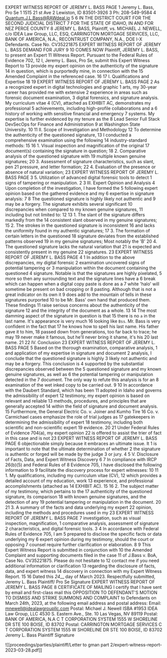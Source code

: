 EXPERT WITNESS REPORT OF JEREMY L. BASS PAGE 1 Jeremy L. Bass, Pro Se 1 1515 21 st Ave 2 Lewiston, ID 83501-3926 3 Ph: 208-549-9584 4 Quantum.J.L.Bass@RAWdeal.io 5 6 IN THE DISTRICT COURT FOR THE SECOND JUDICIAL DISTRICT 7 FOR THE STATE OF IDAHO, IN AND FOR NEZ PERCE COUNTY 8 JEREMY L. BASS, Plaintiff, vs. MICHAEL J. NEWELL, c/o IDEA Law Group, LLC, ESQ, CARRINGTON MORTGAGE SERVICES, LLC, BANK OF AMERICA, N.A., RECONTRUST COMPANY, N.A., DOE I-X Defendants. Case No. CV35221875 EXPERT WITNESS REPORT OF JEREMY L. BASS DEMAND FOR JURY 9 10 COMES NOW Plaintiff, JEREMY L. BASS, to present an Expert 11 Witness Report. Pursuant to the Federal Rules of Evidence 702, 12 I, Jeremy L. Bass, Pro Se, submit this Expert Witness Report to 13 provide my expert opinion on the authenticity of the signature 14 in question, which is purportedly mine, in connection with the 15 Amended Complaint in the referenced case. 16 17 I. Qualifications and Expertise 18 19 EXPERT WITNESS REPORT OF JEREMY L. BASS PAGE 2 As a recognized expert in digital technologies and graphic 1 arts, my 30-year career has provided me with extensive 2 experience in areas such as forensic document examination, 3 digital forensics, and signature analysis. My curriculum vitae 4 (CV), attached as EXHIBIT AC, demonstrates my professional 5 achievements, including high-profile collaborations and a 6 history of working with sensitive financial and emergency 7 systems. My expertise is further evidenced by my tenure as the 8 Lead Senior Full Stack DevSecOps for Finance and Administration 9 at Washington State University. 10 11 II. Scope of Investigation and Methodology 12 To determine the authenticity of the questioned signature, 13 I conducted a comprehensive examination using the following 14 industry-standard methods: 15 16 1. Visual inspection and magnification of the original 17 document(s) containing the signature in question; 18 2. Comparative analysis of the questioned signature with 19 multiple known genuine signatures; 20 3. Assessment of signature characteristics, such as slant, pen 21 pressure, and letter formation; 22 4. Evaluation of the presence or absence of natural variation; 23 EXPERT WITNESS REPORT OF JEREMY L. BASS PAGE 3 5. Utilization of advanced digital forensic tools to detect 1 signs of tampering or manipulation. 2 3 III. Expert Opinion and Analysis 4 Upon completion of the investigation, I have formed the 5 following expert opinion based on the gathered evidence and my 6 expertise in signature analysis: 7 8 The questioned signature is highly likely not authentic and 9 may be a forgery. The signature exhibits several significant 10 discrepancies when compared to my known genuine signatures, 11 including but not limited to: 12 13 1. The slant of the signature differs markedly from the 14 consistent slant observed in my genuine signatures; 15 2. The strokes in the questioned signature is inconsistent 16 and lacks the uniformity found in my authentic signatures; 17 3. The formation of certain letters in the questioned 18 signature deviates from the established patterns observed 19 in my genuine signatures; Most notably the 'B' 20 4. The questioned signature lacks the natural variation that 21 is expected and consistently present in my genuine 22 signatures. 23 EXPERT WITNESS REPORT OF JEREMY L. BASS PAGE 4 1 In addition to the above discrepancies, my digital forensic 2 examination uncovered signs of potential tampering or 3 manipulation within the document containing the questioned 4 signature. Notable is that the signatures are highly pixelated, 5 more so then any surrounding text and the signature lines have a 6 break which can happen when a digital copy paste is done as a 7 white 'halo' will sometime be present on bad cropping or 8 pasting. Although that is not a great indicator on its own it 9 does add to the mountain of tells in these signatures purported 10 to be Mr. Bass' own hand that produced them. These findings 11 raise serious concerns about the authenticity of the signature 12 and the integrity of the document as a whole. 13 14 The most damming aspect of the signature in question is that 15 there is no `a` in the last name. It's appearance is very much 16 looking like `Bss`. Mr. Bass is very confident in the fact that 17 he knows how to spell his last name. His father gave it to him, 18 passed down from generations, too far back to trace; he may 19 never make it famous, but he'll never bring it shame, it's his 20 last name. 21 22 IV. Conclusion 23 EXPERT WITNESS REPORT OF JEREMY L. BASS PAGE 5 Based on the thorough examination, comparative analysis, 1 and application of my expertise in signature and document 2 analysis, I conclude that the questioned signature is highly 3 likely not authentic and may be a forgery. This conclusion is 4 supported by the substantial discrepancies observed between the 5 questioned signature and my known genuine signatures, as well as 6 the potential tampering or manipulation detected in the 7 document. The only way to refute this analysis is for an 8 examination of the wet inked copy to be carried out. 9 10 In accordance with the Daubert Standard, which has been 11 adopted in Idaho and governs the admissibility of expert 12 testimony, my expert opinion is based on relevant and reliable 13 methods, procedures, and principles that are generally accepted 14 within the field of signature and document analysis. 15 Furthermore, the General Electric Co. v. Joiner and Kumho Tire 16 Co. v. Carmichael cases emphasize the role of trial judges as 17 gatekeepers in determining the admissibility of expert 18 testimony, including both scientific and non-scientific expert 19 evidence. 20 21 Under Federal Rules of Evidence 704(a), my expert opinion 22 is offered to assist the trier of fact in this case and is not 23 EXPERT WITNESS REPORT OF JEREMY L. BASS PAGE 6 objectionable simply because it embraces an ultimate issue. It 1 is important to note that the ultimate determination of whether 2 the signature is authentic or forged will be made by the judge 3 or jury. 4 5 V. Disclosure of Facts, Data, and Expert Witness Discovery 6 7 In compliance with IRCP 26(b)(5) and Federal Rules of 8 Evidence 705, I have disclosed the following information to 9 facilitate the discovery process for expert witnesses: 10 11 1. My qualifications, including my curriculum vitae (CV), 12 which provides a detailed account of my education, work 13 experience, and professional accomplishments (attached as 14 EXHIBIT AC). 15 16 2. The subject matter of my testimony, which pertains to the 17 authenticity of the questioned signature, its comparison 18 with known genuine signatures, and the detection of any 19 potential tampering or manipulation in the document. 20 21 3. A summary of the facts and data underlying my expert 22 opinion, including the methods and procedures used in my 23 EXPERT WITNESS REPORT OF JEREMY L. BASS PAGE 7 investigation, such as visual inspection, magnification, 1 comparative analysis, assessment of signature 2 characteristics, and digital forensic tools. 3 4 In accordance with Federal Rules of Evidence 705, I am 5 prepared to disclose the specific facts or data underlying my 6 expert opinion during my testimony, should the court or opposing 7 counsel require further clarification or elaboration. 8 9 This Expert Witness Report is submitted in conjunction with 10 the Amended Complaint and supporting documents filed in the case 11 of J.Bass v. BoA, Case No. CV35221875. Please do not hesitate to 12 contact me if you need additional information or clarification 13 regarding the disclosure of facts, data, and expert witness 14 discovery in connection with my Expert Witness Report. 15 16 Dated this _24___ day of March 2023. Respectfully submitted, Jeremy L. Bass Plaintiff/ Pro Se Signature EXPERT WITNESS REPORT OF JEREMY L. BASS PAGE 8 CERTIFICATE OF MAILING I certify that I have sent by email and first-class mail this OPPOSITION TO DEFENDANT'S MOTION TO DISMISS AND STRIKE SUMMONS AND COMPLAINT to Defendants on March 24th, 2023, at the following email address and postal address: Email: mnewell@idealawgroupllc.com Postal: Michael J. Newell ISBA #1953 IDEA Law Group, LLC 4530 S. Eastern Ave., Ste. 10 Las Vegas, NV 89119 Postal: BANK OF AMERICA, N.A C T CORPORATION SYSTEM 1555 W SHORELINE DR STE 100 BOISE, ID 83702 Postal: CARRINGTON MORTGAGE SERVICES C T CORPORATION SYSTEM 1555 W SHORELINE DR STE 100 BOISE, ID 83702 Jeremy L. Bass Plaintiff Signature

![[proceedings/parties/plaintiff/Letter to gman part 2/expert-witness-report-2023-03-28.pdf]]